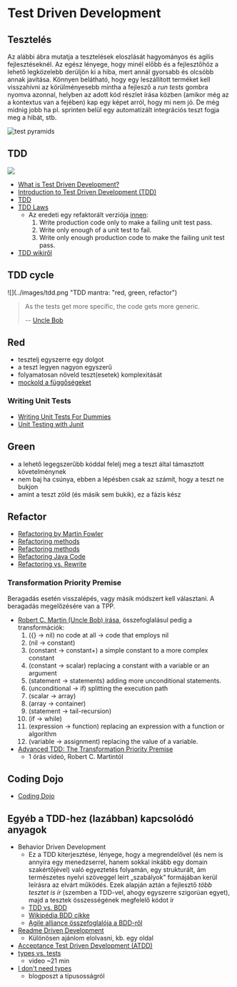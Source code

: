 # Test Driven Development

<!-- toc -->


## Tesztelés

Az alábbi ábra mutatja a tesztelések eloszlását hagyományos és agilis fejlesztéseknél. Az egész lényege, hogy minél előbb és a fejlesztőhöz a lehető legközelebb derüljön ki a hiba, mert annál gyorsabb és olcsóbb annak javítása. Könnyen belátható, hogy egy leszállított terméket kell visszahívni az körülményesebb mintha a fejlesző a _run tests_ gombra nyomva azonnal, helyben az adott kód részlet írása közben (amikor még az a kontextus van a fejében) kap egy képet arról, hogy mi nem jó.
De még midnig jobb ha pl. sprinten belül egy automatizált integrációs teszt fogja meg a hibát, stb.

![test pyramids](http://www.adapttransformation.com/wp-content/uploads/flippyramid.png)


## TDD

![](https://miro.medium.com/max/988/0*rxhD9QmJ6dBghRj1.)

- [What is Test Driven Development?](https://www.guru99.com/test-driven-development.html)
- [Introduction to Test Driven Development (TDD)](http://agiledata.org/essays/tdd.html)
- [TDD](https://www.agilealliance.org/glossary/tdd)
- [TDD Laws](http://butunclebob.com/ArticleS.UncleBob.TheThreeRulesOfTdd)
    - Az eredeti egy refaktorált verziója [innen](http://www.javiersaldana.com/articles/tech/refactoring-the-three-laws-of-tdd):
        1. Write production code only to make a failing unit test pass.
        2. Write only enough of a unit test to fail.
        3. Write only enough production code to make the failing unit test pass.
- [TDD wikiről](https://en.wikipedia.org/wiki/Test-driven_development)


## TDD cycle

<!-- ![](https://miro.medium.com/max/978/1*jFw7ZZMoVcsEYM_fS33DBA.gif) -->

![](../images/tdd.png "TDD mantra: "red, green, refactor")

> As the tests get more specific, the code gets more generic.
>
> -- [Uncle Bob](https://sites.google.com/site/unclebobconsultingllc/home/articles/as-the-tests-get-more-specific-the-code-gets-more-generic)


## Red

- tesztelj egyszerre egy dolgot
- a teszt legyen nagyon egyszerű
- folyamatosan növeld teszt(esetek) komplexitását
- [mockold a függőségeket](legacy_code.md/#Mocking)


### Writing Unit Tests

- [Writing Unit Tests For Dummies](https://medium.com/@justborromeo/writing-unit-tests-for-dummies-e4282bbfef7c)
- [Unit Testing with Junit](http://www.vogella.com/tutorials/JUnit/article.html)


## Green

- a lehető legegszerűbb kóddal felelj meg a teszt által támasztott követelménynek
- nem baj ha csúnya, ebben a lépésben csak az számít, hogy a teszt ne bukjon
- amint a teszt zöld (és másik sem bukik), ez a fázis kész

## Refactor

- [Refactoring by Martin Fowler](https://martinfowler.com/books/refactoring.html)
- [Refactoring methods](https://web.archive.org/web/20170606150219/http://www.integralist.co.uk/posts/refactoring-techniques.html)
- [Refactoring methods](https://refactoring.com/catalog/)
- [Refactoring Java Code](http://www.methodsandtools.com/archive/archive.php?id=4)
- [Refactoring vs. Rewrite](https://www.targetprocess.com/blog/2009/11/refactoring-vs-rewrite/)


### Transformation Priority Premise

Beragadás esetén visszalépés, vagy másik módszert kell választani. A beragadás megelőzésére van a TPP.

- [Robert C. Martin (Uncle Bob) írása](https://blog.cleancoder.com/uncle-bob/2013/05/27/TheTransformationPriorityPremise.html), összefoglalásul pedig a transformációk:
    1. ({} -> nil) no code at all -> code that employs nil
    2. (nil -> constant)
    3. (constant -> constant+) a simple constant to a more complex constant
    4. (constant -> scalar) replacing a constant with a variable or an argument
    5. (statement -> statements) adding more unconditional statements.
    6. (unconditional -> if) splitting the execution path
    7. (scalar -> array)
    8. (array -> container)
    9. (statement -> tail-recursion)
    10. (if -> while)
    11. (expression -> function) replacing an expression with a function or algorithm
    12. (variable -> assignment) replacing the value of a variable.
- [Advanced TDD: The Transformation Priority Premise](https://vimeo.com/97516288)
    - 1 órás videó, Robert C. Martintól


## Coding Dojo

- [Coding Dojo](https://medium.com/@lucascaixeta/coding-dojo-4e0b1ea69735)


## Egyéb a TDD-hez (lazábban) kapcsolódó anyagok

- Behavior Driven Development
    - Ez a TDD kiterjesztése, lényege, hogy a megrendelővel (és nem is annyira egy menedzserrel, hanem sokkal inkább egy domain szakértőjével) való egyeztetés folyamán, egy strukturált, ám természetes nyelvi szöveggel leírt „szabályok” formájában kerül leírásra az elvárt működés. Ezek alapján aztán a fejlesztő _több tesztet is ír_ (szemben a TDD-vel, ahogy egyszerre szigorúan egyet), majd a tesztek összességének megfelelő kódot ír
    - [TDD vs. BDD](https://www.toptal.com/freelance/your-boss-won-t-appreciate-tdd-try-bdd)
    - [Wikipédia BDD cikke](https://en.wikipedia.org/wiki/Behavior-driven_development)
    - [Agile alliance összefoglalója a BDD-ről](https://www.agilealliance.org/glossary/bdd/)
- [Readme Driven Development](http://tom.preston-werner.com/2010/08/23/readme-driven-development.html)
    - Különösen ajánlom elolvasni, kb. egy oldal
- [Acceptance Test Driven Development (ATDD)](http://www.methodsandtools.com/archive/archive.php?id=72)
- [types vs. tests](https://www.destroyallsoftware.com/talks/ideology)
    - video ~21 min
- [I don't need types](https://dmerej.info/blog/post/trying-mypy/)
    - blogposzt a típusosságról

<!--
https://diveintopython3.net/unit-testing.html
![](https://www.agilecoachjournal.com/wp-content/uploads/2014/01/AgileTestingPyramid2.jpg)
-->
